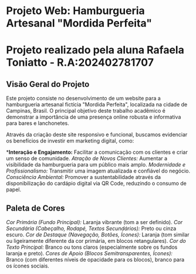 # Projeto Web: Hamburgueria Artesanal "Mordida Perfeita"
# Projeto realizado pela aluna Rafaela Toniatto  - R.A:202402781707

## Visão Geral do Projeto

Este projeto consiste no desenvolvimento de um website para a hamburgueria artesanal fictícia "Mordida Perfeita", localizada na cidade de Campinas, Brasil. O principal objetivo deste trabalho acadêmico é demonstrar a importância de uma presença online robusta e informativa para bares e lanchonetes.

Através da criação deste site responsivo e funcional, buscamos evidenciar os benefícios de investir em marketing digital, como:

***Interação e Engajamento:** Facilitar a comunicação com os clientes e criar um senso de comunidade.
 *Atração de Novos Clientes:* Aumentar a visibilidade da hamburgueria para um público mais amplo.
 *Modernidade e Profissionalismo:* Transmitir uma imagem atualizada e confiável do negócio.
 *Consciência Ambiental:* Promover a sustentabilidade através da disponibilização do cardápio digital via QR Code, reduzindo o consumo de papel.

## Paleta de Cores

 *Cor Primária (Fundo Principal):* Laranja vibrante (tom a ser definido).
 *Cor Secundária (Cabeçalho, Rodapé, Textos Secundários):* Preto ou cinza escuro.
 *Cor de Destaque (Navegação, Botões, Ícones):* Laranja (tom similar ou ligeiramente diferente da cor primária, em blocos retangulares).
 *Cor do Texto Principal:* Branco ou tons claros (especialmente sobre os fundos laranja e preto).
 *Cores de Apoio (Blocos Semitransparentes, Ícones):* Branco (com diferentes níveis de opacidade para os blocos), branco para os ícones sociais.

